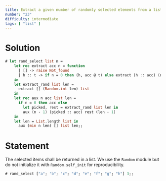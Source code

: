 ```yaml
---
title: Extract a given number of randomly selected elements from a list
number: "23"
difficulty: intermediate
tags: [ "list" ]
---
```



# Solution

```ocaml
# let rand_select list n =
    let rec extract acc n = function
      | [] -> raise Not_found
      | h :: t -> if n = 0 then (h, acc @ t) else extract (h :: acc) (n - 1) t
    in
    let extract_rand list len =
      extract [] (Random.int len) list
    in
    let rec aux n acc list len =
      if n = 0 then acc else
        let picked, rest = extract_rand list len in
        aux (n - 1) (picked :: acc) rest (len - 1)
    in
    let len = List.length list in
      aux (min n len) [] list len;;
```

# Statement

The selected items shall be returned in a list. We use the `Random`
module but do not initialize it with `Random.self_init` for
reproducibility.

```ocaml
# rand_select ["a"; "b"; "c"; "d"; "e"; "f"; "g"; "h"] 3;;
```
